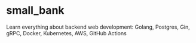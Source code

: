 # small_bank
Learn everything about backend web development: Golang, Postgres, Gin, gRPC, Docker, Kubernetes, AWS, GitHub Actions
